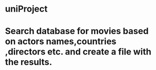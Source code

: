 # uniProject
# Search database for movies based on actors names,countries ,directors etc. and create a file with the results.
